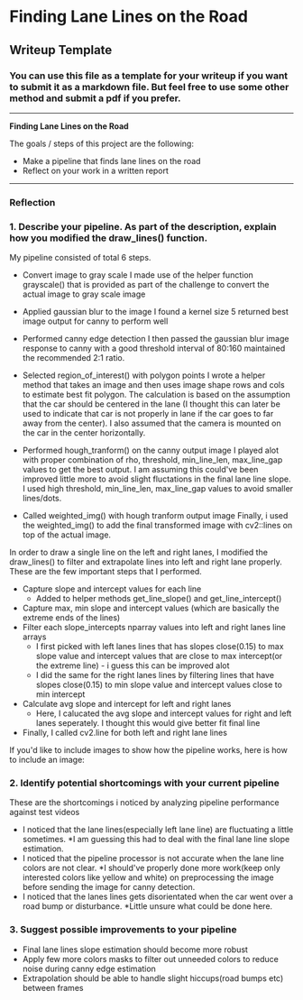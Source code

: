 # **Finding Lane Lines on the Road** 

## Writeup Template

### You can use this file as a template for your writeup if you want to submit it as a markdown file. But feel free to use some other method and submit a pdf if you prefer.

---

**Finding Lane Lines on the Road**

The goals / steps of this project are the following:
* Make a pipeline that finds lane lines on the road
* Reflect on your work in a written report


[//]: # (Image References)

[image1]: ./examples/grayscale.jpg "Grayscale"

---

### Reflection

### 1. Describe your pipeline. As part of the description, explain how you modified the draw_lines() function.

My pipeline consisted of total 6 steps. 

* Convert image to gray scale
I made use of the helper function grayscale() that is provided as part of the challenge to convert the actual image to gray scale image

* Applied gaussian blur to the image
I found a kernel size 5 returned best image output for canny to perform well

* Performed canny edge detection
I then passed the gaussian blur image response to canny with a good threshold interval of 80:160 maintained the recommended 2:1 ratio.

* Selected region_of_interest() with polygon points
I wrote a helper method that takes an image and then uses image shape rows and cols to estimate best fit polygon. The calculation is based on the assumption that the car should be centered in the lane (I thought this can later be used to indicate that car is not properly in lane if the car goes to far away from the center). I also assumed that the camera is mounted on the car in the center horizontally.

* Performed hough_tranform() on the canny output image 
I played alot with proper combination of rho, threshold, min_line_len, max_line_gap values to get the best output. I am assuming this could've been improved little more to avoid slight fluctations in the final lane line slope. I used high threshold, min_line_len, max_line_gap values to avoid smaller lines/dots. 

* Called weighted_img() with hough tranform output image
Finally, i used the weighted_img() to add the final transformed image with cv2::lines on top of the actual image.

In order to draw a single line on the left and right lanes, I modified the draw_lines() to filter and extrapolate lines into left and right lane properly. These are the few important steps that I performed.

* Capture slope and intercept values for each line
    * Added to helper methods get_line_slope() and get_line_intercept()
* Capture max, min slope and intercept values (which are basically the extreme ends of the lines) 
* Filter each slope_intercepts nparray values into left and right lanes line arrays
    * I first picked with left lanes lines that has slopes close(0.15) to max slope value and intercept values that are close to max intercept(or the extreme line)  - i guess this can be improved alot
    * I did the same for the right lanes lines by filtering lines that have slopes close(0.15) to min slope value and intercept values close to min intercept
* Calculate avg slope and intercept for left and right lanes
    * Here, I calucated the avg slope and intercept values for right and left lanes seperately. I thought this would give better fit final line
* Finally, I called cv2.line for both left and right lane lines


If you'd like to include images to show how the pipeline works, here is how to include an image: 


### 2. Identify potential shortcomings with your current pipeline


These are the shortcomings i noticed by analyzing pipeline performance against test videos

* I noticed that the lane lines(especially left lane line) are fluctuating a little sometimes.
    *I am guessing this had to deal with the final lane line slope estimation.
* I noticed that the pipeline processor is not accurate when the lane line colors are not clear.
    *I should've properly done more work(keep only interested colors like yellow and white) on preprocessing the image before sending the image for canny detection.
* I noticed that the lanes lines gets disorientated when the car went over a road bump or disturbance.
    *Little unsure what could be done here.


### 3. Suggest possible improvements to your pipeline

* Final lane lines slope estimation should become more robust
* Apply few more colors masks to filter out unneeded colors to reduce noise during canny edge estimation
* Extrapolation should be able to handle slight hiccups(road bumps etc) between frames 

